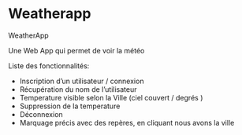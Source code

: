# Weatherapp

WeatherApp

Une Web App qui permet de voir la météo 

Liste des fonctionnalités:

  - Inscription d’un utilisateur / connexion
  - Récupération du nom de l’utilisateur
  - Temperature visible selon la Ville (ciel couvert / degrés )
  - Suppression de la temperature 
  - Déconnexion 
  - Marquage précis avec des repères, en cliquant nous avons la ville
